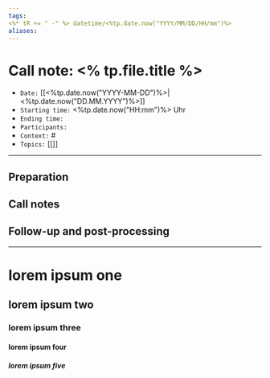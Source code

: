 ```yaml
---
tags:
<%* tR += " -" %> datetime/<%tp.date.now("YYYY/MM/DD/HH/mm")%>
aliases: 
---
```


# Call note: <% tp.file.title %>
- `Date:` [[<%tp.date.now("YYYY-MM-DD")%>|<%tp.date.now("DD.MM.YYYY")%>]]
- `Starting time:` <%tp.date.now("HH:mm")%> Uhr
- `Ending time:` 
- `Participants:` 
- `Context:` #
- `Topics:` [[]]
---

## Preparation

## Call notes

## Follow-up and post-processing

---

# lorem ipsum one
## lorem ipsum two
### lorem ipsum three
#### lorem ipsum four
##### lorem ipsum five
